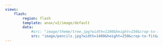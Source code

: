 ```yaml
---
views:
    flash:
        region: flash
        template: anax/v2/image/default
        data:
            #src: "image/theme/tree.jpg?width=1100&height=150&crop-to-fit&area=0,0,30,0"
            src: "image/pencils.jpg?width=1400&height=250&crop-to-fit&area=15,0,0,0"
---
```

